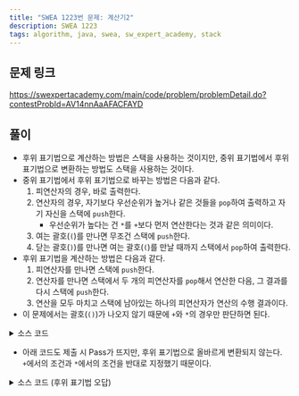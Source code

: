 ```yaml
---
title: "SWEA 1223번 문제: 계산기2"
description: SWEA 1223
tags: algorithm, java, swea, sw_expert_academy, stack
---
```


## 문제 링크

https://swexpertacademy.com/main/code/problem/problemDetail.do?contestProbId=AV14nnAaAFACFAYD

## 풀이

- 후위 표기법으로 계산하는 방법은 스택을 사용하는 것이지만, 중위 표기법에서 후위 표기법으로 변환하는 방법도 스택을 사용하는 것이다.
- 중위 표기법에서 후위 표기법으로 바꾸는 방법은 다음과 같다.
   1. 피연산자의 경우, 바로 출력한다.
   2. 연산자의 경우, 자기보다 우선순위가 높거나 같은 것들을 `pop`하여 출력하고 자기 자신을 스택에 `push`한다.
      - 우선순위가 높다는 건 `*`를 `+`보다 먼저 연산한다는 것과 같은 의미이다.
   3. 여는 괄호(`(`)를 만나면 무조건 스택에 `push`한다.
   4. 닫는 괄호(`)`)를 만나면 여는 괄호(`(`)를 만날 때까지 스택에서 `pop`하여 출력한다.
- 후위 표기법을 계산하는 방법은 다음과 같다.
   1. 피연산자를 만나면 스택에 `push`한다.
   2. 연산자를 만나면 스택에서 두 개의 피연산자를 `pop`해서 연산한 다음, 그 결과를 다시 스택에 `push`한다.
   3. 연산을 모두 마치고 스택에 남아있는 하나의 피연산자가 연산의 수행 결과이다.
- 이 문제에서는 괄호(`()`)가 나오지 않기 때문에 `+`와 `*`의 경우만 판단하면 된다.

<details>
<summary>소스 코드</summary>
<div markdown="1">

```java
import java.io.BufferedReader;
import java.io.IOException;
import java.io.InputStreamReader;
import java.util.ArrayList;
import java.util.List;
import java.util.Stack;

/**
 * SW Expert Academy 1223번 문제: 계산기2
 */
public class Solution {
    public static void main(String[] args) throws IOException {
        BufferedReader br = new BufferedReader(new InputStreamReader(System.in));
        
        int T = 10;
        for (int tc = 1; tc <= T; tc++) {
            Stack<String> stack = new Stack<>();
            List<Character> postfix = new ArrayList<>();
            
            int length = Integer.parseInt(br.readLine());
            String formula = br.readLine();
          
            // 후위 표기법으로 변환
            for (int i = 0; i < length; i++) {
                char curr= formula.charAt(i);
                
                if (curr == '+') {
                    while (!stack.isEmpty()) {
                        postfix.add(stack.pop().charAt(0));
                    }
                    stack.push(String.valueOf(curr));
                } else if (curr == '*') {
                    while (!stack.isEmpty() && stack.peek() == "*") {
                        postfix.add(stack.pop().charAt(0));
                    }
                    stack.push(String.valueOf(curr));
                } else {
                    postfix.add(curr);
                }
            }
            while (!stack.isEmpty()) postfix.add(stack.pop().charAt(0));
          
            // 후위 표기법 계산
            for (char c : postfix) {
                if (c == '+') {
                    stack.push(String.valueOf(Integer.parseInt(stack.pop()) + Integer.parseInt(stack.pop())));
                } else if (c == '*') {
                    stack.push(String.valueOf(Integer.parseInt(stack.pop()) * Integer.parseInt(stack.pop())));
                } else {
                    stack.push(String.valueOf(c));
                }
            }
            
            System.out.println("#" + tc + " " + stack.pop());
        }
        
        br.close();
    }
}
```

</div>
</details>

- 아래 코드도 제출 시 Pass가 뜨지만, 후위 표기법으로 올바르게 변환되지 않는다. `+`에서의 조건과 `*`에서의 조건을 반대로 지정했기 때문이다.

<details>
<summary>소스 코드 (후위 표기법 오답)</summary>
<div markdown="1">

```java
import java.io.BufferedReader;
import java.io.IOException;
import java.io.InputStreamReader;
import java.util.ArrayList;
import java.util.List;
import java.util.Stack;

/**
 * SW Expert Academy 1223번 문제: 계산기2
 */
public class Solution {
    public static void main(String[] args) throws IOException {
        BufferedReader br = new BufferedReader(new InputStreamReader(System.in));
        
        int T = 10;
        for (int tc = 1; tc <= T; tc++) {
            Stack<String> stack = new Stack<>();
            List<Character> postfix = new ArrayList<>();
            
            int length = Integer.parseInt(br.readLine());
            String formula = br.readLine();
          
            // 후위 표기법으로 변환
            for (int i = 0; i < length; i++) {
                char curr= formula.charAt(i);
                
                // 아래처럼 구현하면 결과는 같으나 후위 표기법이 올바르지 않게 나타남
                if (curr == '+') {
                    while (!stack.isEmpty()) {
                        if (stack.peek() == "+") break;
                        postfix.add(stack.pop().charAt(0));
                    }
                    stack.push(String.valueOf(curr));
                } else if (curr == '*') {
                    stack.push(String.valueOf(curr));
                } else {
                    postfix.add(curr);
                }
            }
            while (!stack.isEmpty()) postfix.add(stack.pop().charAt(0));
          
            // 후위 표기법 계산
            for (char c : postfix) {
                if (c == '+') {
                    stack.push(String.valueOf(Integer.parseInt(stack.pop()) + Integer.parseInt(stack.pop())));
                } else if (c == '*') {
                    stack.push(String.valueOf(Integer.parseInt(stack.pop()) * Integer.parseInt(stack.pop())));
                } else {
                    stack.push(String.valueOf(c));
                }
            }
            
            System.out.println("#" + tc + " " + stack.pop());
        }
        
        br.close();
    }
}
```

</div>
</details>
